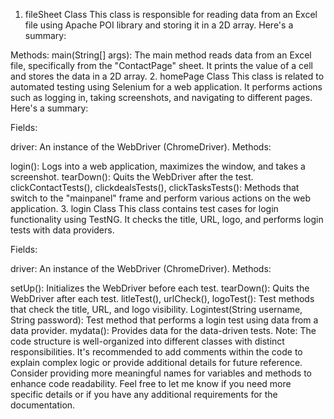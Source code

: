 1. fileSheet Class
This class is responsible for reading data from an Excel file using Apache POI library and storing it in a 2D array. Here's a summary:

Methods:
main(String[] args): The main method reads data from an Excel file, specifically from the "ContactPage" sheet. It prints the value of a cell and stores the data in a 2D array.
2. homePage Class
This class is related to automated testing using Selenium for a web application. It performs actions such as logging in, taking screenshots, and navigating to different pages. Here's a summary:

Fields:

driver: An instance of the WebDriver (ChromeDriver).
Methods:

login(): Logs into a web application, maximizes the window, and takes a screenshot.
tearDown(): Quits the WebDriver after the test.
clickContactTests(), clickdealsTests(), clickTasksTests(): Methods that switch to the "mainpanel" frame and perform various actions on the web application.
3. login Class
This class contains test cases for login functionality using TestNG. It checks the title, URL, logo, and performs login tests with data providers.

Fields:

driver: An instance of the WebDriver (ChromeDriver).
Methods:

setUp(): Initializes the WebDriver before each test.
tearDown(): Quits the WebDriver after each test.
litleTest(), urlCheck(), logoTest(): Test methods that check the title, URL, and logo visibility.
Logintest(String username, String password): Test method that performs a login test using data from a data provider.
mydata(): Provides data for the data-driven tests.
Note:
The code structure is well-organized into different classes with distinct responsibilities.
It's recommended to add comments within the code to explain complex logic or provide additional details for future reference.
Consider providing more meaningful names for variables and methods to enhance code readability.
Feel free to let me know if you need more specific details or if you have any additional requirements for the documentation.
